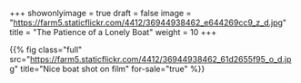 +++
showonlyimage = true
draft = false
image = "https://farm5.staticflickr.com/4412/36944938462_e644269cc9_z_d.jpg"
title = "The Patience of a Lonely Boat"
weight = 10
+++

{{% fig class="full" src="https://farm5.staticflickr.com/4412/36944938462_61d2655f95_o_d.jpg" title="Nice boat shot on film" for-sale="true" %}}
